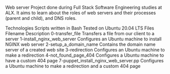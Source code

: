 Web server
Project done during Full Stack Software Engineering studies at ALX. It aims to learn about the roles of web servers and their processes (parent and child), and DNS roles.

Technologies
Scripts written in Bash
Tested on Ubuntu 20.04 LTS
Files
Filename	Description
0-transfer_file	Transfers a file from our client to a server
1-install_nginx_web_server	Configures an Ubuntu machine to install NGINX web server
2-setup_a_domain_name	Contains the domain name server of a created web site
3-redirection	Configures an Ubuntu machine to make a redirection
4-not_found_page_404	Configures a Ubuntu machine to have a custom 404 page
7-puppet_install_nginx_web_server.pp	Configures a Ubuntu machine to make a redirection and a custom 404 page
